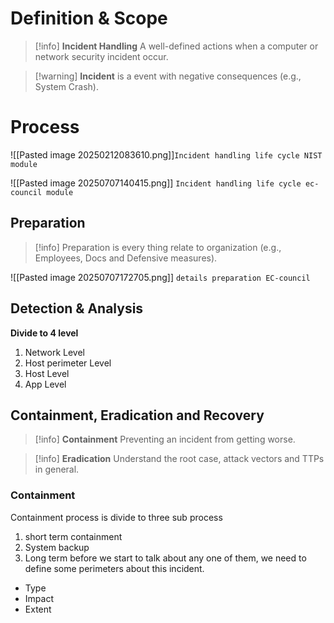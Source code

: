 
# Definition & Scope

> [!info] __Incident Handling__
> A well-defined actions when a computer or network security incident occur.

> [!warning] __Incident__
> is a event with negative consequences (e.g., System Crash).

# Process

![[Pasted image 20250212083610.png]]`Incident handling life cycle NIST module`


![[Pasted image 20250707140415.png]]
`Incident handling life cycle ec-council module`
## Preparation

> [!info] 
> Preparation is every thing relate to organization (e.g., Employees, Docs and Defensive measures).

![[Pasted image 20250707172705.png]]
`details preparation EC-council`
## Detection & Analysis

__Divide to 4 level__
1. Network Level
2. Host perimeter Level
3. Host Level
4. App Level

## Containment, Eradication and Recovery

> [!info] __Containment__
> Preventing an incident from getting worse.

> [!info] __Eradication__
> Understand the root case, attack vectors and TTPs in general.

### Containment

Containment process is divide to three sub process
1. short term containment
2. System backup
3. Long term 
before we start to talk about any one of them, we need to define some perimeters about this incident.
- Type 
- Impact
- Extent